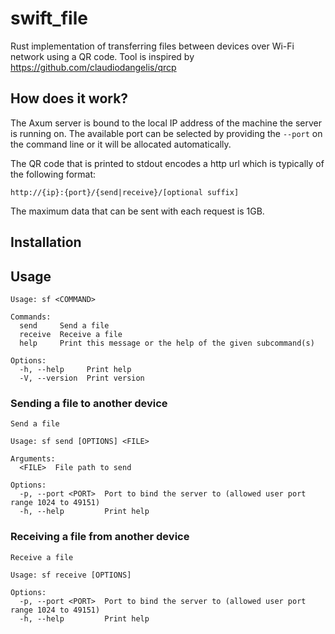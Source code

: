 # swift_file

Rust implementation of transferring files between devices over Wi-Fi network using a QR code.
Tool is inspired by https://github.com/claudiodangelis/qrcp

## How does it work?

The Axum server is bound to the local IP address of the machine the server is running on. The available port can be selected by providing the `--port` on the command line or it will be allocated automatically.

The QR code that is printed to stdout encodes a http url which is typically of the following format:

`http://{ip}:{port}/{send|receive}/[optional suffix]`

The maximum data that can be sent with each request is 1GB.

## Installation

## Usage

```
Usage: sf <COMMAND>

Commands:
  send     Send a file
  receive  Receive a file
  help     Print this message or the help of the given subcommand(s)

Options:
  -h, --help     Print help
  -V, --version  Print version
```

### Sending a file to another device

```
Send a file

Usage: sf send [OPTIONS] <FILE>

Arguments:
  <FILE>  File path to send

Options:
  -p, --port <PORT>  Port to bind the server to (allowed user port range 1024 to 49151)
  -h, --help         Print help
```

### Receiving a file from another device

```
Receive a file

Usage: sf receive [OPTIONS]

Options:
  -p, --port <PORT>  Port to bind the server to (allowed user port range 1024 to 49151)
  -h, --help         Print help
```
